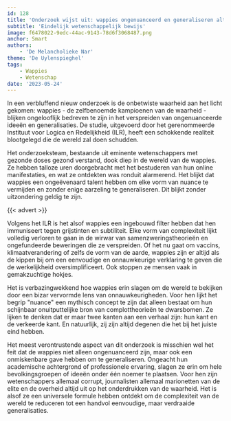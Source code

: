 ```yaml
---
id: 128
title: 'Onderzoek wijst uit: wappies ongenuanceerd en generaliseren altijd'
subtitle: 'Eindelijk wetenschappelijk bewijs'
image: f6478022-9edc-44ac-9143-78d6f3068487.png
anchor: Smart
authors:
    - 'De Melancholieke Nar'
theme: 'De Uylenspieghel'
tags:
    - Wappies
    - Wetenschap
date: '2023-05-24'
---
```


In een verbluffend nieuw onderzoek is de onbetwiste waarheid aan het licht gekomen: wappies - de zelfbenoemde kampioenen van de waarheid - blijken ongelooflijk bedreven te zijn in het verspreiden van ongenuanceerde ideeën en generalisaties. De studie, uitgevoerd door het gerenommeerde Instituut voor Logica en Redelijkheid (ILR), heeft een schokkende realiteit blootgelegd die de wereld zal doen schudden.

Het onderzoeksteam, bestaande uit eminente wetenschappers met gezonde doses gezond verstand, dook diep in de wereld van de wappies. Ze hebben talloze uren doorgebracht met het bestuderen van hun online manifestaties, en wat ze ontdekten was ronduit alarmerend. Het blijkt dat wappies een ongeëvenaard talent hebben om elke vorm van nuance te vermijden en zonder enige aarzeling te generaliseren. Dit blijkt zonder uitzondering geldig te zijn.

{{< advert >}}

Volgens het ILR is het alsof wappies een ingebouwd filter hebben dat hen immuniseert tegen grijstinten en subtiliteit. Elke vorm van complexiteit lijkt volledig verloren te gaan in de wirwar van samenzweringstheorieën en ongefundeerde beweringen die ze verspreiden. Of het nu gaat om vaccins, klimaatverandering of zelfs de vorm van de aarde, wappies zijn er altijd als de kippen bij om een eenvoudige en onnauwkeurige verklaring te geven die de werkelijkheid oversimplificeert. Ook stoppen ze mensen vaak in gemakzuchtige hokjes.

Het is verbazingwekkend hoe wappies erin slagen om de wereld te bekijken door een bizar vervormde lens van onnauwkeurigheden. Voor hen lijkt het begrip "nuance" een mythisch concept te zijn dat alleen bestaat om hun schijnbaar onuitputtelijke bron van complottheorieën te dwarsbomen. Ze lijken te denken dat er maar twee kanten aan een verhaal zijn: hun kant en de verkeerde kant. En natuurlijk, zij zijn altijd degenen die het bij het juiste eind hebben.

Het meest verontrustende aspect van dit onderzoek is misschien wel het feit dat de wappies niet alleen ongenuanceerd zijn, maar ook een onmiskenbare gave hebben om te generaliseren. Ongeacht hun academische achtergrond of professionele ervaring, slagen ze erin om hele bevolkingsgroepen of ideeën onder één noemer te plaatsen. Voor hen zijn wetenschappers allemaal corrupt, journalisten allemaal marionetten van de elite en de overheid altijd uit op het onderdrukken van de waarheid. Het is alsof ze een universele formule hebben ontdekt om de complexiteit van de wereld te reduceren tot een handvol eenvoudige, maar verdraaide generalisaties.
